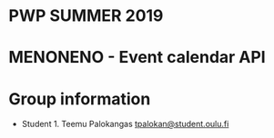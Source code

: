 # PWP SUMMER 2019
# MENONENO - Event calendar API
# Group information
* Student 1. Teemu Palokangas tpalokan@student.oulu.fi


